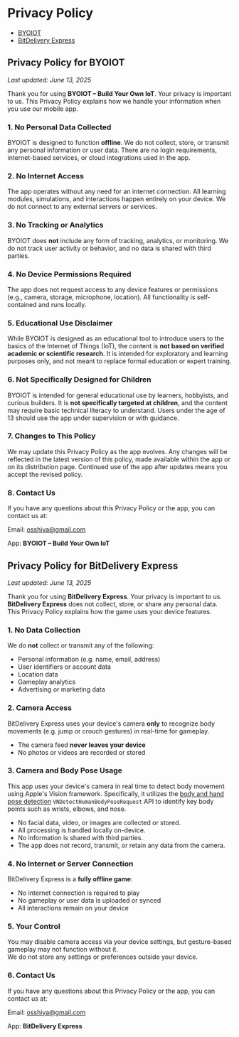 # Privacy Policy
  * [BYOIOT](#privacy-policy-for-byoiot)
  * [BitDelivery Express](#privacy-policy-for-bitdelivery-express)

## Privacy Policy for BYOIOT

_Last updated: June 13, 2025_

Thank you for using **BYOIOT – Build Your Own IoT**. Your privacy is important to us. This Privacy Policy explains how we handle your information when you use our mobile app.

### 1. No Personal Data Collected

BYOIOT is designed to function **offline**. We do not collect, store, or transmit any personal information or user data. There are no login requirements, internet-based services, or cloud integrations used in the app.

### 2. No Internet Access

The app operates without any need for an internet connection. All learning modules, simulations, and interactions happen entirely on your device. We do not connect to any external servers or services.

### 3. No Tracking or Analytics

BYOIOT does **not** include any form of tracking, analytics, or monitoring. We do not track user activity or behavior, and no data is shared with third parties.

### 4. No Device Permissions Required

The app does not request access to any device features or permissions (e.g., camera, storage, microphone, location). All functionality is self-contained and runs locally.

### 5. Educational Use Disclaimer

While BYOIOT is designed as an educational tool to introduce users to the basics of the Internet of Things (IoT), the content is **not based on verified academic or scientific research**. It is intended for exploratory and learning purposes only, and not meant to replace formal education or expert training.

### 6. Not Specifically Designed for Children

BYOIOT is intended for general educational use by learners, hobbyists, and curious builders. It is **not specifically targeted at children**, and the content may require basic technical literacy to understand. Users under the age of 13 should use the app under supervision or with guidance.

### 7. Changes to This Policy

We may update this Privacy Policy as the app evolves. Any changes will be reflected in the latest version of this policy, made available within the app or on its distribution page. Continued use of the app after updates means you accept the revised policy.

### 8. Contact Us

If you have any questions about this Privacy Policy or the app, you can contact us at:
 
Email: osshiya@gmail.com

App: **BYOIOT – Build Your Own IoT**

## Privacy Policy for BitDelivery Express

_Last updated: June 13, 2025_

Thank you for using **BitDelivery Express**. Your privacy is important to us. **BitDelivery Express** does not collect, store, or share any personal data. This Privacy Policy explains how the game uses your device features.

### 1. No Data Collection

We do **not** collect or transmit any of the following:
- Personal information (e.g. name, email, address)
- User identifiers or account data
- Location data
- Gameplay analytics
- Advertising or marketing data

### 2. Camera Access

BitDelivery Express uses your device's camera **only** to recognize body movements (e.g. jump or crouch gestures) in real-time for gameplay.  
- The camera feed **never leaves your device**
- No photos or videos are recorded or stored

### 3. Camera and Body Pose Usage

This app uses your device's camera in real time to detect body movement using Apple's Vision framework. Specifically, it utilizes the [body and hand pose detection](https://developer.apple.com/documentation/vision#Body-and-hand-pose-detection) `VNDetectHumanBodyPoseRequest` API to identify key body points such as wrists, elbows, and nose.

- No facial data, video, or images are collected or stored.
- All processing is handled locally on-device.
- No information is shared with third parties.
- The app does not record, transmit, or retain any data from the camera.

### 4. No Internet or Server Connection

BitDelivery Express is a **fully offline game**:
- No internet connection is required to play
- No gameplay or user data is uploaded or synced
- All interactions remain on your device

### 5. Your Control

You may disable camera access via your device settings, but gesture-based gameplay may not function without it.  
We do not store any settings or preferences outside your device.

### 6. Contact Us

If you have any questions about this Privacy Policy or the app, you can contact us at:
 
Email: osshiya@gmail.com

App: **BitDelivery Express**
